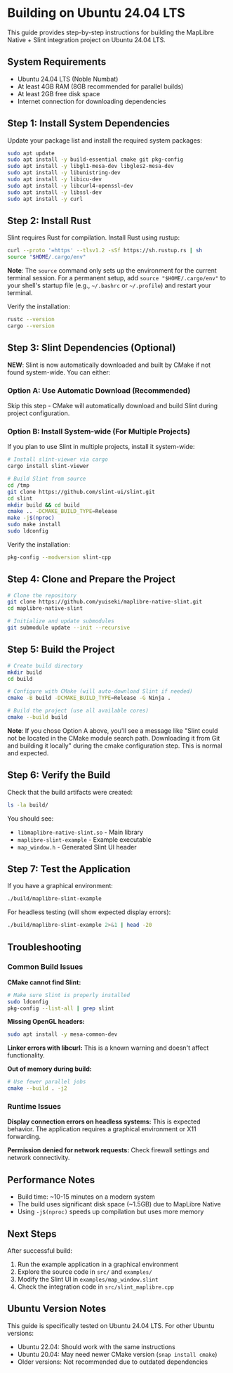 # Building on Ubuntu 24.04 LTS

This guide provides step-by-step instructions for building the MapLibre Native + Slint integration project on Ubuntu 24.04 LTS.

## System Requirements

- Ubuntu 24.04 LTS (Noble Numbat)
- At least 4GB RAM (8GB recommended for parallel builds)
- At least 2GB free disk space
- Internet connection for downloading dependencies

## Step 1: Install System Dependencies

Update your package list and install the required system packages:

```bash
sudo apt update
sudo apt install -y build-essential cmake git pkg-config
sudo apt install -y libgl1-mesa-dev libgles2-mesa-dev
sudo apt install -y libunistring-dev
sudo apt install -y libicu-dev
sudo apt install -y libcurl4-openssl-dev
sudo apt install -y libssl-dev
sudo apt install -y curl
```

## Step 2: Install Rust

Slint requires Rust for compilation. Install Rust using rustup:

```bash
curl --proto '=https' --tlsv1.2 -sSf https://sh.rustup.rs | sh
source "$HOME/.cargo/env"
```

**Note**: The `source` command only sets up the environment for the current terminal session. For a permanent setup, add `source "$HOME/.cargo/env"` to your shell's startup file (e.g., `~/.bashrc` or `~/.profile`) and restart your terminal.

Verify the installation:
```bash
rustc --version
cargo --version
```

## Step 3: Slint Dependencies (Optional)

**NEW**: Slint is now automatically downloaded and built by CMake if not found system-wide. You can either:

### Option A: Use Automatic Download (Recommended)
Skip this step - CMake will automatically download and build Slint during project configuration.

### Option B: Install System-wide (For Multiple Projects)
If you plan to use Slint in multiple projects, install it system-wide:

```bash
# Install slint-viewer via cargo
cargo install slint-viewer

# Build Slint from source
cd /tmp
git clone https://github.com/slint-ui/slint.git
cd slint
mkdir build && cd build
cmake .. -DCMAKE_BUILD_TYPE=Release
make -j$(nproc)
sudo make install
sudo ldconfig
```

Verify the installation:
```bash
pkg-config --modversion slint-cpp
```

## Step 4: Clone and Prepare the Project

```bash
# Clone the repository
git clone https://github.com/yuiseki/maplibre-native-slint.git
cd maplibre-native-slint

# Initialize and update submodules
git submodule update --init --recursive
```

## Step 5: Build the Project

```bash
# Create build directory
mkdir build
cd build

# Configure with CMake (will auto-download Slint if needed)
cmake -B build -DCMAKE_BUILD_TYPE=Release -G Ninja .

# Build the project (use all available cores)
cmake --build build
```

**Note**: If you chose Option A above, you'll see a message like "Slint could not be located in the CMake module search path. Downloading it from Git and building it locally" during the cmake configuration step. This is normal and expected.

## Step 6: Verify the Build

Check that the build artifacts were created:

```bash
ls -la build/
```

You should see:
- `libmaplibre-native-slint.so` - Main library
- `maplibre-slint-example` - Example executable
- `map_window.h` - Generated Slint UI header

## Step 7: Test the Application

If you have a graphical environment:
```bash
./build/maplibre-slint-example
```

For headless testing (will show expected display errors):
```bash
./build/maplibre-slint-example 2>&1 | head -20
```

## Troubleshooting

### Common Build Issues

**CMake cannot find Slint:**
```bash
# Make sure Slint is properly installed
sudo ldconfig
pkg-config --list-all | grep slint
```

**Missing OpenGL headers:**
```bash
sudo apt install -y mesa-common-dev
```

**Linker errors with libcurl:**
This is a known warning and doesn't affect functionality.

**Out of memory during build:**
```bash
# Use fewer parallel jobs
cmake --build . -j2
```

### Runtime Issues

**Display connection errors on headless systems:**
This is expected behavior. The application requires a graphical environment or X11 forwarding.

**Permission denied for network requests:**
Check firewall settings and network connectivity.

## Performance Notes

- Build time: ~10-15 minutes on a modern system
- The build uses significant disk space (~1.5GB) due to MapLibre Native
- Using `-j$(nproc)` speeds up compilation but uses more memory

## Next Steps

After successful build:
1. Run the example application in a graphical environment
2. Explore the source code in `src/` and `examples/`
3. Modify the Slint UI in `examples/map_window.slint`
4. Check the integration code in `src/slint_maplibre.cpp`

## Ubuntu Version Notes

This guide is specifically tested on Ubuntu 24.04 LTS. For other Ubuntu versions:
- Ubuntu 22.04: Should work with the same instructions
- Ubuntu 20.04: May need newer CMake version (`snap install cmake`)
- Older versions: Not recommended due to outdated dependencies